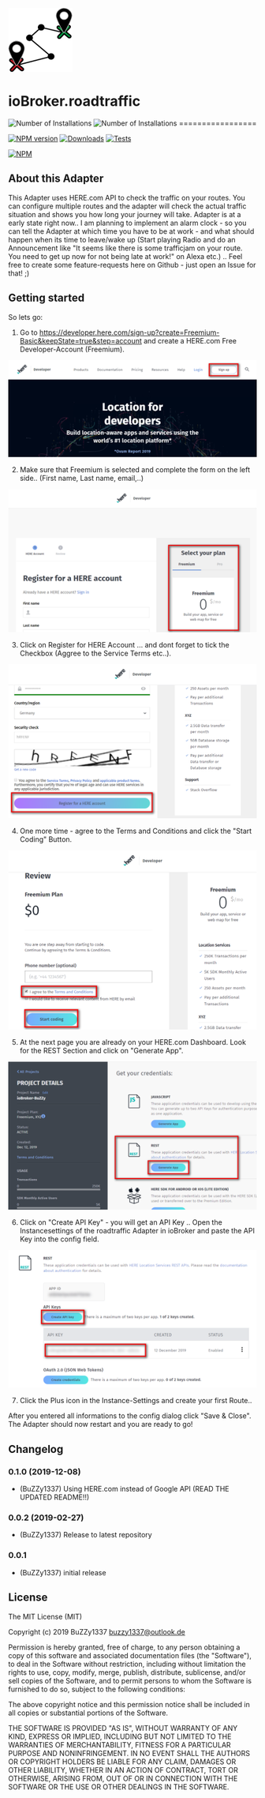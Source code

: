 ![Logo](admin/roadtraffic.png)
# ioBroker.roadtraffic
![Number of Installations](http://iobroker.live/badges/roadtraffic-installed.svg) ![Number of Installations](http://iobroker.live/badges/roadtraffic-stable.svg) =================


[![NPM version](https://img.shields.io/npm/v/iobroker.roadtraffic.svg)](https://www.npmjs.com/package/iobroker.roadtraffic)
[![Downloads](https://img.shields.io/npm/dm/iobroker.roadtraffic.svg)](https://www.npmjs.com/package/iobroker.roadtraffic)
[![Tests](https://travis-ci.org/BuZZy1337/ioBroker.roadtraffic.svg?branch=master)](https://travis-ci.org/BuZZy1337/ioBroker.roadtraffic)

[![NPM](https://nodei.co/npm/iobroker.roadtraffic.png?downloads=true)](https://nodei.co/npm/iobroker.roadtraffic/)
## About this Adapter
This Adapter uses HERE.com API to check the traffic on your routes. You can configure multiple routes and the adapter will check the actual traffic situation and shows you how long your journey will take.
Adapter is at a early state right now.. I am planning to implement an alarm clock - so you can tell the Adapter at which time you have to be at work - and what should happen when its time to leave/wake up (Start playing Radio and do an Announcement like "It seems like there is some trafficjam on your route. You need to get up now for not being late at work!" on Alexa etc.) ..
Feel free to create some feature-requests here on Github - just open an Issue for that! ;)

## Getting started
So lets go:
1. Go to https://developer.here.com/sign-up?create=Freemium-Basic&keepState=true&step=account and create a HERE.com Free Developer-Account (Freemium).

![Here1](img/Here1.png)

2. Make sure that Freemium is selected and complete the form on the left side.. (First name, Last name, email,..)

![Here2](img/Here2.png)

3. Click on Register for HERE Account ... and dont forget to tick the Checkbox (Aggree to the Service Terms etc..).

![Here3](img/Here3.png)

4. One more time - agree to the Terms and Conditions and click the "Start Coding" Button.

![Here4](img/Here4.png)

5. At the next page you are already on your HERE.com Dashboard. Look for the REST Section and click on "Generate App".

![Here5](img/Here5.png)

6. Click on "Create API Key" - you will get an API Key .. Open the Instancesettings of the roadtraffic Adapter in ioBroker and paste the API Key into the config field.

![Here6](img/Here6.png)

7. Click the Plus icon in the Instance-Settings and create your first Route..

After you entered all informations to the config dialog click "Save & Close".
The Adapter should now restart and you are ready to go!


## Changelog
### 0.1.0 (2019-12-08)
* (BuZZy1337) Using HERE.com instead of Google API (READ THE UPDATED README!!)

### 0.0.2 (2019-02-27)
* (BuZZy1337) Release to latest repository

### 0.0.1
* (BuZZy1337) initial release

## License
The MIT License (MIT)

Copyright (c) 2019 BuZZy1337 <buzzy1337@outlook.de>

Permission is hereby granted, free of charge, to any person obtaining a copy
of this software and associated documentation files (the "Software"), to deal
in the Software without restriction, including without limitation the rights
to use, copy, modify, merge, publish, distribute, sublicense, and/or sell
copies of the Software, and to permit persons to whom the Software is
furnished to do so, subject to the following conditions:

The above copyright notice and this permission notice shall be included in
all copies or substantial portions of the Software.

THE SOFTWARE IS PROVIDED "AS IS", WITHOUT WARRANTY OF ANY KIND, EXPRESS OR
IMPLIED, INCLUDING BUT NOT LIMITED TO THE WARRANTIES OF MERCHANTABILITY,
FITNESS FOR A PARTICULAR PURPOSE AND NONINFRINGEMENT. IN NO EVENT SHALL THE
AUTHORS OR COPYRIGHT HOLDERS BE LIABLE FOR ANY CLAIM, DAMAGES OR OTHER
LIABILITY, WHETHER IN AN ACTION OF CONTRACT, TORT OR OTHERWISE, ARISING FROM,
OUT OF OR IN CONNECTION WITH THE SOFTWARE OR THE USE OR OTHER DEALINGS IN
THE SOFTWARE.
